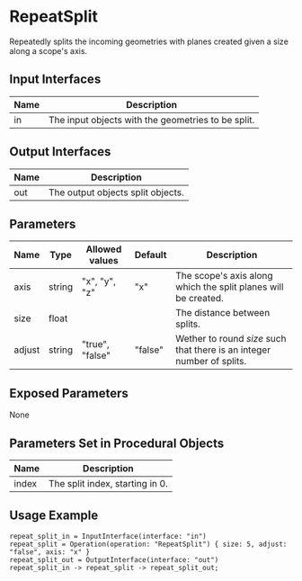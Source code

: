 # RepeatSplit

Repeatedly splits the incoming geometries with planes created given a size along a scope's axis.

## Input Interfaces

| Name | Description                                        |
|------|----------------------------------------------------|
| in   | The input objects with the geometries to be split. |

## Output Interfaces

| Name | Description                       |
|------|-----------------------------------|
| out  | The output objects split objects. |

## Parameters

| Name   | Type   | Allowed values  | Default | Description                                                            |
|--------|--------|-----------------|---------|------------------------------------------------------------------------|
| axis   | string | "x", "y", "z"   | "x"     | The scope's axis along which the split planes will be created.         |
| size   | float  |                 |         | The distance between splits.                                           |
| adjust | string | "true", "false" | "false" | Wether to round *size* such that there is an integer number of splits. |

## Exposed Parameters

None

## Parameters Set in Procedural Objects

| Name  | Description                     |
|-------|---------------------------------|
| index | The split index, starting in 0. |

## Usage Example

```
repeat_split_in = InputInterface(interface: "in")
repeat_split = Operation(operation: "RepeatSplit") { size: 5, adjust: "false", axis: "x" }
repeat_split_out = OutputInterface(interface: "out")
repeat_split_in -> repeat_split -> repeat_split_out;
```
